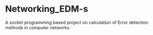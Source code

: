 # Networking_EDM-s
A socket programming based project on calculation of Error detection methods in computer networks.
